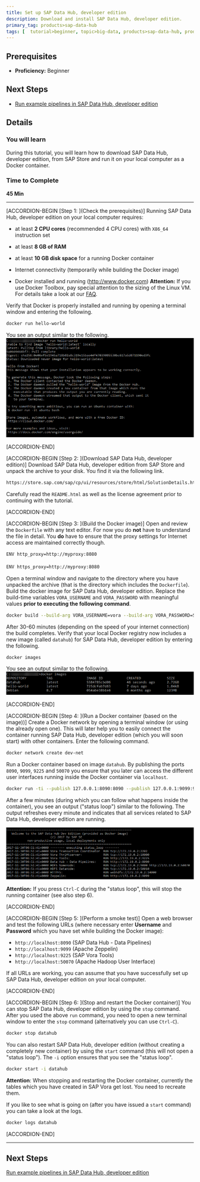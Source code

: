 ```yaml
---
title: Set up SAP Data Hub, developer edition
description: Download and install SAP Data Hub, developer edition.
primary_tag: products>sap-data-hub
tags: [  tutorial>beginner, topic>big-data, products>sap-data-hub, products>sap-vora ]
---
```


## Prerequisites  
 - **Proficiency:** Beginner

## Next Steps
 - [Run example pipelines in SAP Data Hub, developer edition](https://www.sap.com/developer/tutorials/datahub-docker-examples.html)


## Details
### You will learn  
During this tutorial, you will learn how to download SAP Data Hub, developer edition, from SAP Store and run it on your local computer as a Docker container.

### Time to Complete
**45 Min**

---

[ACCORDION-BEGIN [Step 1: ](Check the prerequisites)]
Running SAP Data Hub, developer edition on your local computer requires:

* at least **2 CPU cores** (recommended 4 CPU cores) with `X86_64` instruction set

* at least **8 GB of RAM**

* at least **10 GB disk space** for a running Docker container

* Internet connectivity (temporarily while building the Docker image)

* Docker installed and running (http://www.docker.com)
  **Attention:** If you use Docker Toolbox, pay special attention to the sizing of the Linux VM. For details take a look at our [FAQ](http://blogs.sap.com/2017/12/06/faqs-for-sap-data-hub-developer-edition).

Verify that Docker is properly installed and running by opening a terminal window and entering the following.

```sh
docker run hello-world
```

You see an output similar to the following.
![picture_01](./datahub-docker-setup_01.png)  

[ACCORDION-END]

[ACCORDION-BEGIN [Step 2: ](Download SAP Data Hub, developer edition)]
Download SAP Data Hub, developer edition from SAP Store and unpack the archive to your disk. You find it via the following link.

```sh
https://store.sap.com/sap/cp/ui/resources/store/html/SolutionDetails.html?pid=0000014517
```

Carefully read the `README.html` as well as the license agreement prior to continuing with the tutorial.

[ACCORDION-END]


[ACCORDION-BEGIN [Step 3: ](Build the Docker image)]
Open and review the `Dockerfile` with any text editor. For now you do **not** have to understand the file in detail. You **do** have to ensure that the proxy settings for Internet access are maintained correctly though.

```sh
ENV http_proxy=http://myproxy:8080

ENV https_proxy=http://myproxy:8080
```

Open a terminal window and navigate to the directory where you have unpacked the archive (that is the directory which includes the `Dockerfile`). Build the docker image for SAP Data Hub, developer edition. Replace the build-time variables `VORA_USERNAME` and `VORA_PASSWORD` with meaningful values **prior to executing the following command**.

```sh
docker build --build-arg VORA_USERNAME=vora --build-arg VORA_PASSWORD=SomeNicePassword19920706 --tag datahub .
```

After 30-60 minutes (depending on the speed of your internet connection) the build completes. Verify that your local Docker registry now includes a new image (called `datahub`) for SAP Data Hub, developer edition by entering the following.

```sh
docker images
```
You see an output similar to the following.
![picture_02](./datahub-docker-setup_02.png)  

[ACCORDION-END]

[ACCORDION-BEGIN [Step 4: ](Run a Docker container (based on the image))]
Create a Docker network by opening a terminal window (or using the already open one). This will later help you to easily connect the container running SAP Data Hub, developer edition (which you will soon start) with other containers. Enter the following command.

```sh
docker network create dev-net
```

Run a Docker container based on image `datahub`. By publishing the ports `8090`, `9099`, `9225` and `50070` you ensure that you later can access the different user interfaces running inside the Docker container via `localhost`.

```sh
docker run -ti --publish 127.0.0.1:8090:8090 --publish 127.0.0.1:9099:9099 --publish 127.0.0.1:9225:9225 --publish 127.0.0.1:50070:50070 --name datahub --hostname datahub --network dev-net datahub run --agree-to-sap-license --hdfs --zeppelin
```

After a few minutes (during which you can follow what happens inside the container), you see an output ("status loop") similar to the following. The output refreshes every minute and indicates that all services related to SAP Data Hub, developer edition are running.

![picture_03](./datahub-docker-setup_03.png)  

**Attention:** If you press `Ctrl-C` during the "status loop", this will stop the running container (see also step 6).

[ACCORDION-END]

[ACCORDION-BEGIN [Step 5: ](Perform a smoke test)]
Open a web browser and test the following URLs (where necessary enter **Username** and **Password** which you have set while building the Docker image):

* `http://localhost:8090` (SAP Data Hub - Data Pipelines)
* `http://localhost:9099` (Apache Zeppelin)
* `http://localhost:9225` (SAP Vora Tools)
* `http://localhost:50070` (Apache Hadoop User Interface)

If all URLs are working, you can assume that you have successfully set up SAP Data Hub, developer edition on your local computer.

[ACCORDION-END]

[ACCORDION-BEGIN [Step 6: ](Stop and restart the Docker container)]
You can stop SAP Data Hub, developer edition by using the `stop` command. After you used the above `run` command, you need to open a new terminal window to enter the `stop` command (alternatively you can use `Ctrl-C`).

```sh
docker stop datahub
```

You can also restart SAP Data Hub, developer edition (without creating a completely new container) by using the `start` command (this will not open a "status loop"). The `-i` option ensures that you see the "status loop".

```sh
docker start -i datahub
```

**Attention**: When stopping and restarting the Docker container, currently the tables which you have created in SAP Vora get lost. You need to recreate them.


If you like to see what is going on (after you have issued a `start` command) you can take a look at the logs.

```sh
docker logs datahub
```

[ACCORDION-END]

---

## Next Steps
[Run example pipelines in SAP Data Hub, developer edition](https://www.sap.com/developer/tutorials/datahub-docker-examples.html)
